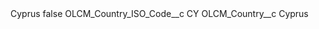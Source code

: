 <?xml version="1.0" encoding="UTF-8"?>
<CustomMetadata xmlns="http://soap.sforce.com/2006/04/metadata" xmlns:xsi="http://www.w3.org/2001/XMLSchema-instance" xmlns:xsd="http://www.w3.org/2001/XMLSchema">
    <label>Cyprus</label>
    <protected>false</protected>
    <values>
        <field>OLCM_Country_ISO_Code__c</field>
        <value xsi:type="xsd:string">CY</value>
    </values>
    <values>
        <field>OLCM_Country__c</field>
        <value xsi:type="xsd:string">Cyprus</value>
    </values>
</CustomMetadata>
